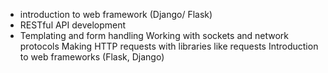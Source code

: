 - introduction to web framework (Django/ Flask)
- RESTful API development
- Templating and form handling
Working with sockets and network protocols
Making HTTP requests with libraries like requests
Introduction to web frameworks (Flask, Django)
